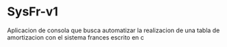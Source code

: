 # SysFr-v1
Aplicacion de consola que busca automatizar la realizacion de una tabla de amortizacion con el sistema frances escrito en c

